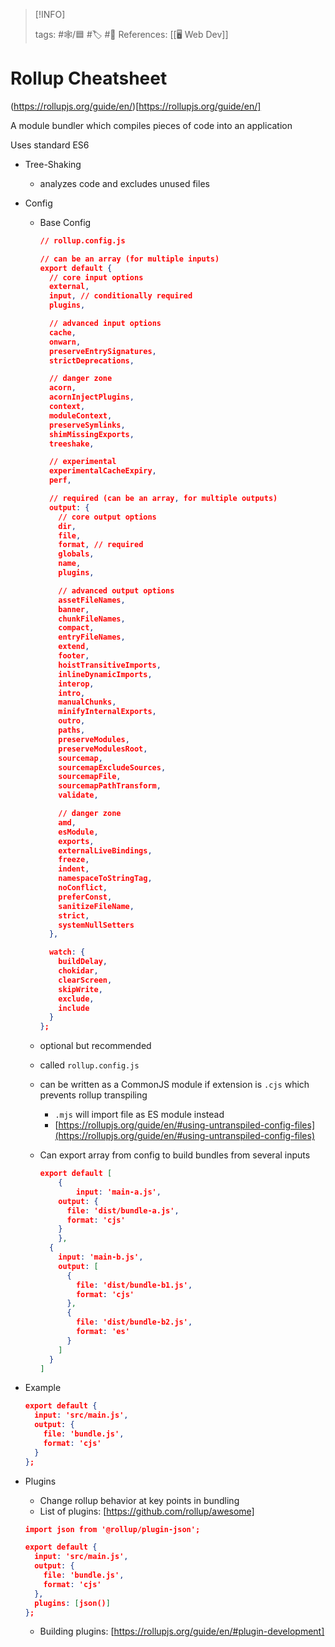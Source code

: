 
> [!INFO]
> 
> tags:  #🕸️/🟦 #🏷️ #📜️
> References: [[🖥️ Web Dev]]


# Rollup Cheatsheet

(https://rollupjs.org/guide/en/)[https://rollupjs.org/guide/en/]

A module bundler which compiles pieces of code into an application

Uses standard ES6

- Tree-Shaking
  - analyzes code and excludes unused files
- Config

  - Base Config

    ```json
    // rollup.config.js

    // can be an array (for multiple inputs)
    export default {
      // core input options
      external,
      input, // conditionally required
      plugins,

      // advanced input options
      cache,
      onwarn,
      preserveEntrySignatures,
      strictDeprecations,

      // danger zone
      acorn,
      acornInjectPlugins,
      context,
      moduleContext,
      preserveSymlinks,
      shimMissingExports,
      treeshake,

      // experimental
      experimentalCacheExpiry,
      perf,

      // required (can be an array, for multiple outputs)
      output: {
        // core output options
        dir,
        file,
        format, // required
        globals,
        name,
        plugins,

        // advanced output options
        assetFileNames,
        banner,
        chunkFileNames,
        compact,
        entryFileNames,
        extend,
        footer,
        hoistTransitiveImports,
        inlineDynamicImports,
        interop,
        intro,
        manualChunks,
        minifyInternalExports,
        outro,
        paths,
        preserveModules,
        preserveModulesRoot,
        sourcemap,
        sourcemapExcludeSources,
        sourcemapFile,
        sourcemapPathTransform,
        validate,

        // danger zone
        amd,
        esModule,
        exports,
        externalLiveBindings,
        freeze,
        indent,
        namespaceToStringTag,
        noConflict,
        preferConst,
        sanitizeFileName,
        strict,
        systemNullSetters
      },

      watch: {
        buildDelay,
        chokidar,
        clearScreen,
        skipWrite,
        exclude,
        include
      }
    };
    ```

  - optional but recommended
  - called `rollup.config.js`
  - can be written as a CommonJS module if extension is `.cjs` which prevents rollup transpiling
    - `.mjs` will import file as ES module instead
    - [](https://rollupjs.org/guide/en/#using-untranspiled-config-files)[https://rollupjs.org/guide/en/#using-untranspiled-config-files](https://rollupjs.org/guide/en/#using-untranspiled-config-files)
  - Can export array from config to build bundles from several inputs

    ```json
    export default [
    	{
    		input: 'main-a.js',
        output: {
          file: 'dist/bundle-a.js',
          format: 'cjs'
        }
    	},
      {
        input: 'main-b.js',
        output: [
          {
            file: 'dist/bundle-b1.js',
            format: 'cjs'
          },
          {
            file: 'dist/bundle-b2.js',
            format: 'es'
          }
        ]
      }
    ]
    ```

- Example

  ```json
  export default {
    input: 'src/main.js',
    output: {
      file: 'bundle.js',
      format: 'cjs'
    }
  };
  ```

- Plugins

  - Change rollup behavior at key points in bundling
  - List of plugins: [](https://github.com/rollup/awesome)[https://github.com/rollup/awesome]

  ```json
  import json from '@rollup/plugin-json';

  export default {
    input: 'src/main.js',
    output: {
      file: 'bundle.js',
      format: 'cjs'
    },
    plugins: [json()]
  };
  ```

  - Building plugins: [](https://rollupjs.org/guide/en/#plugin-development)[https://rollupjs.org/guide/en/#plugin-development]
